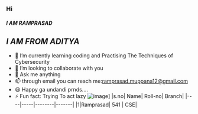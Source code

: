 ### Hi  ###
#### ***I AM RAMPRASAD*** ####
##    *_I AM FROM ADITYA_* ##
- 🌱 I’m currently learning coding and Practising The Techniques of Cybersecurity
- 👯 I’m looking to collaborate with you
- 💬 Ask me anything 
- 📫 through email you can reach me:ramprasad.muppana12@gmail.com          
- 😆 Happy ga undandi prnds....
- ⚡ Fun fact: Trying To act lazy
![image](https://user-images.githubusercontent.com/83056522/142842855-2860e9ec-9490-4493-bb65-fe95d4535cce.png)]
|s.no| Name| Roll-no| Branch|
|----|-----|--------|-------|
|1|Ramprasad| 541   | CSE|

